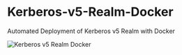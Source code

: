 # Kerberos-v5-Realm-Docker
Automated Deployment of Kerberos v5 Realm with Docker

![Kerberos v5 Realm Docker](images/Kerberos-v5-Realm-Docker.png)
